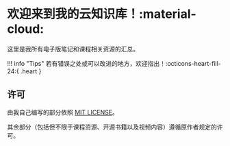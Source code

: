 # **欢迎来到我的云知识库！:material-cloud:**

这里是我所有电子版笔记和课程相关资源的汇总。

!!! info "Tips"
    若有错误之处或可以改进的地方，欢迎指出！:octicons-heart-fill-24:{ .heart }

## 许可

由我自己编写的部分依照 [MIT LICENSE](https://www.tawesoft.co.uk/kb/article/mit-license-faq)。

其余部分（包括但不限于课程资源、开源书籍以及视频内容）遵循原作者规定的许可。

<!--
## Commands

* `mkdocs new [dir-name]` - Create a new project.
* `mkdocs serve` - Start the live-reloading docs server.
* `mkdocs build` - Build the documentation site.
* `mkdocs -h` - Print help message and exit.

## Project layout

    mkdocs.yml    # The configuration file.
    docs/
        index.md  # The documentation homepage.
        ...       # Other markdown pages, images and other files.
-->